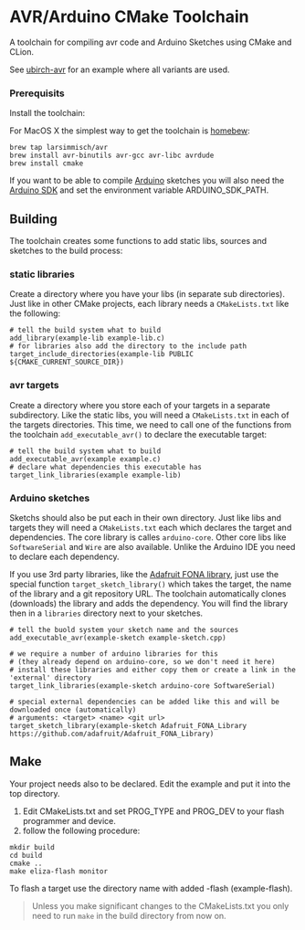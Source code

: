 # AVR/Arduino CMake Toolchain

A toolchain for compiling avr code and Arduino Sketches using CMake and CLion.

See [ubirch-avr](https://github.com/ubirch/ubirch-avr) for an example where all variants are used.

### Prerequisits

Install the toolchain:

For MacOS X the simplest way to get the toolchain is [homebew](http://brew.sh/):

```
brew tap larsimmisch/avr
brew install avr-binutils avr-gcc avr-libc avrdude
brew install cmake
```

If you want to be able to compile [Arduino](https://www.arduino.cc/) sketches you will also need
the [Arduino SDK](https://www.arduino.cc/en/Main/Software) and set the environment variable ARDUINO_SDK_PATH.

## Building

The toolchain creates some functions to add static libs, sources and sketches to the build process:

### static libraries

Create a directory where you have your libs (in separate sub directories). Just like in other CMake projects, each
library needs a ```CMakeLists.txt``` like the following:

```
# tell the build system what to build
add_library(example-lib example-lib.c)
# for libraries also add the directory to the include path
target_include_directories(example-lib PUBLIC ${CMAKE_CURRENT_SOURCE_DIR})
```

### avr targets

Create a directory where you store each of your targets in a separate subdirectory. Like the static libs, you will
need a ```CMakeLists.txt``` in each of the targets directories. This time, we need to call one of the functions from
the toolchain ```add_executable_avr()``` to declare the executable target:

```
# tell the build system what to build
add_executable_avr(example example.c)
# declare what dependencies this executable has
target_link_libraries(example example-lib)
```

### Arduino sketches

Sketchs should also be put each in their own directory. Just like libs and targets they will need a
```CMakeLists.txt``` each which declares the target and dependencies. The core library is calles ```arduino-core```.
Other core libs like ```SoftwareSerial``` and ```Wire``` are also available. Unlike the Arduino IDE you need to
declare each dependency.

If you use 3rd party libraries, like the [Adafruit FONA library](https://github.com/adafruit/Adafruit_FONA_Library),
just use the special function ```target_sketch_library()``` which takes the target, the name of the library and a
git repository URL. The toolchain automatically clones (downloads) the library and adds the dependency. You will
find the library then in a ```libraries``` directory next to your sketches.

```
# tell the buold system your sketch name and the sources
add_executable_avr(example-sketch example-sketch.cpp)

# we require a number of arduino libraries for this
# (they already depend on arduino-core, so we don't need it here)
# install these libraries and either copy them or create a link in the 'external' directory
target_link_libraries(example-sketch arduino-core SoftwareSerial)

# special external dependencies can be added like this and will be downloaded once (automatically)
# arguments: <target> <name> <git url>
target_sketch_library(example-sketch Adafruit_FONA_Library https://github.com/adafruit/Adafruit_FONA_Library)
```

## Make

Your project needs also to be declared. Edit the example and put it into the top directory.

1. Edit CMakeLists.txt and set PROG_TYPE and PROG_DEV to your flash programmer and device.
2. follow the following procedure:

```
mkdir build
cd build
cmake ..
make eliza-flash monitor
```

To flash a target use the directory name with added -flash (example-flash).

> Unless you make significant changes to the CMakeLists.txt you only need to run ```make``` in
> the build directory from now on.
